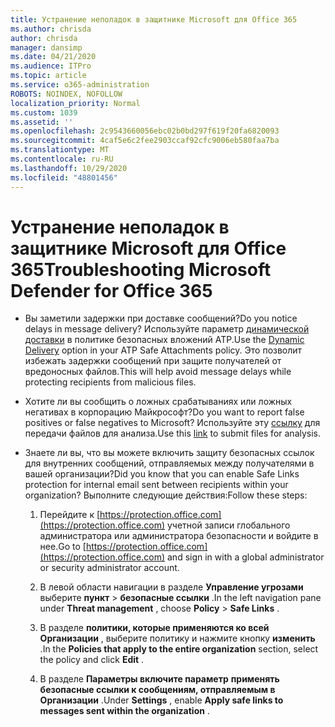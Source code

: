 ```yaml
---
title: Устранение неполадок в защитнике Microsoft для Office 365
ms.author: chrisda
author: chrisda
manager: dansimp
ms.date: 04/21/2020
ms.audience: ITPro
ms.topic: article
ms.service: o365-administration
ROBOTS: NOINDEX, NOFOLLOW
localization_priority: Normal
ms.custom: 1039
ms.assetid: ''
ms.openlocfilehash: 2c9543660056ebc02b0bd297f619f20fa6820093
ms.sourcegitcommit: 4caf5e6c2fee2903ccaf92cfc9006eb580faa7ba
ms.translationtype: MT
ms.contentlocale: ru-RU
ms.lasthandoff: 10/29/2020
ms.locfileid: "48801456"
---
```

# <a name="troubleshooting-microsoft-defender-for-office-365"></a><span data-ttu-id="e6877-102">Устранение неполадок в защитнике Microsoft для Office 365</span><span class="sxs-lookup"><span data-stu-id="e6877-102">Troubleshooting Microsoft Defender for Office 365</span></span>

- <span data-ttu-id="e6877-103">Вы заметили задержки при доставке сообщений?</span><span class="sxs-lookup"><span data-stu-id="e6877-103">Do you notice delays in message delivery?</span></span> <span data-ttu-id="e6877-104">Используйте параметр [динамической доставки](https://docs.microsoft.com/microsoft-365/security/office-365-security/dynamic-delivery-and-previewing) в политике безопасных вложений ATP.</span><span class="sxs-lookup"><span data-stu-id="e6877-104">Use the [Dynamic Delivery](https://docs.microsoft.com/microsoft-365/security/office-365-security/dynamic-delivery-and-previewing) option in your ATP Safe Attachments policy.</span></span> <span data-ttu-id="e6877-105">Это позволит избежать задержки сообщений при защите получателей от вредоносных файлов.</span><span class="sxs-lookup"><span data-stu-id="e6877-105">This will help avoid message delays while protecting recipients from malicious files.</span></span>

- <span data-ttu-id="e6877-106">Хотите ли вы сообщить о ложных срабатываниях или ложных негативах в корпорацию Майкрософт?</span><span class="sxs-lookup"><span data-stu-id="e6877-106">Do you want to report false positives or false negatives to Microsoft?</span></span> <span data-ttu-id="e6877-107">Используйте эту [ссылку](https://www.microsoft.com/wdsi/filesubmission/) для передачи файлов для анализа.</span><span class="sxs-lookup"><span data-stu-id="e6877-107">Use this [link](https://www.microsoft.com/wdsi/filesubmission/) to submit files for analysis.</span></span>

- <span data-ttu-id="e6877-108">Знаете ли вы, что вы можете включить защиту безопасных ссылок для внутренних сообщений, отправляемых между получателями в вашей организации?</span><span class="sxs-lookup"><span data-stu-id="e6877-108">Did you know that you can enable Safe Links protection for internal email sent between recipients within your organization?</span></span> <span data-ttu-id="e6877-109">Выполните следующие действия:</span><span class="sxs-lookup"><span data-stu-id="e6877-109">Follow these steps:</span></span>

  1. <span data-ttu-id="e6877-110">Перейдите к [https://protection.office.com](https://protection.office.com) учетной записи глобального администратора или администратора безопасности и войдите в нее.</span><span class="sxs-lookup"><span data-stu-id="e6877-110">Go to [https://protection.office.com](https://protection.office.com) and sign in with a global administrator or security administrator account.</span></span>

  2. <span data-ttu-id="e6877-111">В левой области навигации в разделе **Управление угрозами** выберите **пункт** \> **безопасные ссылки** .</span><span class="sxs-lookup"><span data-stu-id="e6877-111">In the left navigation pane under **Threat management** , choose **Policy** \> **Safe Links** .</span></span>

  3. <span data-ttu-id="e6877-112">В разделе **политики, которые применяются ко всей Организации** , выберите политику и нажмите кнопку **изменить** .</span><span class="sxs-lookup"><span data-stu-id="e6877-112">In the **Policies that apply to the entire organization** section, select the policy and click **Edit** .</span></span>

  4. <span data-ttu-id="e6877-113">В разделе **Параметры включите параметр** **применять безопасные ссылки к сообщениям, отправляемым в Организации** .</span><span class="sxs-lookup"><span data-stu-id="e6877-113">Under **Settings** , enable **Apply safe links to messages sent within the organization** .</span></span>
